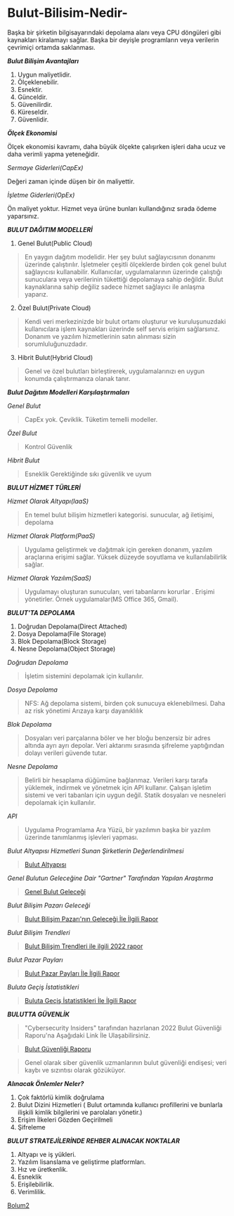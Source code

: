 # Bulut-Bilisim-Nedir-

Başka bir şirketin bilgisayarındaki depolama alanı veya CPU döngüleri gibi kaynakları kiralamayı sağlar. Başka bir deyişle programların veya verilerin çevrimiçi ortamda saklanması.

_**Bulut Bilişim Avantajları**_
1. Uygun maliyetlidir.
2. Ölçeklenebilir.
3. Esnektir. 
4. Günceldir.
5. Güvenilirdir.
6. Küreseldir.
7. Güvenlidir.

_**Ölçek Ekonomisi**_

Ölçek ekonomisi kavramı, daha büyük ölçekte çalışırken işleri daha ucuz ve daha verimli yapma yeteneğidir. 

_Sermaye Giderleri(CapEx)_                                      

Değeri zaman içinde düşen bir ön maliyettir. 

_İşletme Giderleri(OpEx)_

Ön maliyet yoktur. Hizmet veya ürüne bunları kullandığınız sırada ödeme yaparsınız.


_**BULUT DAĞITIM MODELLERİ**_

1. Genel Bulut(Public Cloud)
 
> En yaygın dağıtım modelidir.
> Her şey bulut sağlayıcısının donanımı üzerinde çalıştırılır.
> İşletmeler çeşitli ölçeklerde birden çok genel bulut sağlayıcısı kullanabilir.
> Kullanıcılar, uygulamalarının üzerinde çalıştığı sunuculara veya verilerinin tükettiği depolamaya sahip değildir.
> Bulut kaynaklarına sahip değiliz sadece hizmet sağlayıcı ile anlaşma yaparız.

2. Özel Bulut(Private Cloud)

> Kendi veri merkezinizde bir bulut ortamı oluşturur ve kuruluşunuzdaki kullanıcılara işlem kaynakları üzerinde self servis erişim sağlarsınız.
> Donanım ve yazılım hizmetlerinin satın alınması sizin sorumluluğunuzdadır.

3. Hibrit Bulut(Hybrid Cloud)

>  Genel ve özel bulutları birleştirerek, uygulamalarınızı en uygun konumda çalıştırmanıza olanak tanır.

_**Bulut Dağıtım Modelleri Karşılaştırmaları**_

_Genel Bulut_

> CapEx yok. 
> Çeviklik.
> Tüketim temelli modeller.

_Özel Bulut_

> Kontrol
> Güvenlik

_Hibrit Bulut_

> Esneklik
> Gerektiğinde sıkı güvenlik ve uyum


_**BULUT HİZMET TÜRLERİ**_

_Hizmet Olarak Altyapı(IaaS)_

> En temel bulut bilişim hizmetleri kategorisi.
> sunucular, ağ iletişimi, depolama

_Hizmet Olarak Platform(PaaS)_

> Uygulama geliştirmek ve dağıtmak için gereken donanım, yazılım araçlarına erişimi sağlar.
> Yüksek düzeyde soyutlama ve kullanılabilirlik sağlar.

_Hizmet Olarak Yazılım(SaaS)_

> Uygulamayı oluşturan sunucuları, veri tabanlarını korurlar .
> Erişimi yönetirler.
> Örnek uygulamalar(MS Office 365, Gmail).


_**BULUT'TA DEPOLAMA**_

1. Doğrudan Depolama(Direct Attached)
2. Dosya Depolama(File Storage)
3. Blok Depolama(Block Storage)
4. Nesne Depolama(Object Storage)

_Doğrudan Depolama_

> İşletim sistemini depolamak için kullanılır.

_Dosya Depolama_

> NFS: Ağ depolama sistemi, birden çok sunucuya eklenebilmesi.
> Daha az risk yönetimi 
> Arızaya karşı dayanıklılık

_Blok Depolama_

> Dosyaları veri parçalarına böler ve her bloğu benzersiz bir adres altında ayrı ayrı depolar. Veri aktarımı sırasında şifreleme yaptığından dolayı verileri güvende tutar.

_Nesne Depolama_

> Belirli bir hesaplama düğümüne bağlanmaz.
> Verileri karşı tarafa yüklemek, indirmek ve yönetmek için API kullanır.
> Çalışan işletim sistemi ve veri tabanları için uygun değil.
> Statik dosyaları ve nesneleri depolamak için kullanılır.

_API_

> Uygulama Programlama Ara Yüzü, bir yazılımın başka bir yazılım üzerinde tanımlanmış işlevleri yapması.

_Bulut Altyapısı Hizmetleri Sunan Şirketlerin Değerlendirilmesi_

> [Bulut Altyapısı](https://www.gartner.com/reviews/market/public-cloud-iaas)

_Genel Bulutun Geleceğine Dair "Gartner" Tarafından Yapılan Araştırma_

> [Genel Bulut Geleceği](https://www.gartner.com/en/newsroom/press-releases/2022-04-19-gartner-forecasts-worldwide-public-cloud-end-user-spending-to-reach-nearly-500-billion-in-2022)

_Bulut Bilişim Pazarı Geleceği_

> [Bulut Bilişim Pazarı'nın Geleceği İle İlgili Rapor](https://www.marketsandmarkets.com/Market-Reports/cloud-computing-market-234.html)

_Bulut Bilişim Trendleri_

> [Bulut Bilişim Trendleri ile ilgili 2022 rapor](https://www.flexera.com/blog/cloud/cloud-computing-trends-2022-state-of-the-cloud-report/)

_Bulut Pazar Payları_

> [Bulut Pazar Payları İle İlgili Rapor](https://kinsta.com/blog/cloud-market-share/)

_Buluta Geçiş İstatistikleri_

> [Buluta Geçiş İstatistikleri İle İlgili Rapor](https://info.flexera.com/CM-REPORT-State-of-the-Cloud)

_**BULUTTA GÜVENLİK**_

> "Cybersecurity Insiders" tarafından hazırlanan 2022 Bulut Güvenliği Raporu'na Aşağıdaki Link İle Ulaşabilirsiniz.

> [Bulut Güvenliği Raporu](https://www.cybersecurity-insiders.com/portfolio/2022-cloud-security-report-check-point/)            

> Genel olarak siber güvenlik uzmanlarının bulut güvenliği endişesi; veri kaybı ve sızıntısı olarak gözüküyor.

_**Alınacak Önlemler Neler?**_

1. Çok faktörlü kimlik doğrulama
2. Bulut Dizini Hizmetleri ( Bulut ortamında kullanıcı profillerini ve bunlarla ilişkili kimlik bilgilerini ve parolaları yönetir.)
3. Erişim İlkeleri Gözden Geçirilmeli
4. Şifreleme

_**BULUT STRATEJİLERİNDE REHBER ALINACAK NOKTALAR**_

1. Altyapı ve iş yükleri.
2. Yazılım lisanslama ve geliştirme platformları.
3. Hız ve üretkenlik.
4. Esneklik 
5. Erişilebilirlik.
6. Verimlilik.

[Bolum2](https://github.com/MERTTUTUM/Bulut-Bilisim-Nedir-/blob/main/Bolum2.md)
